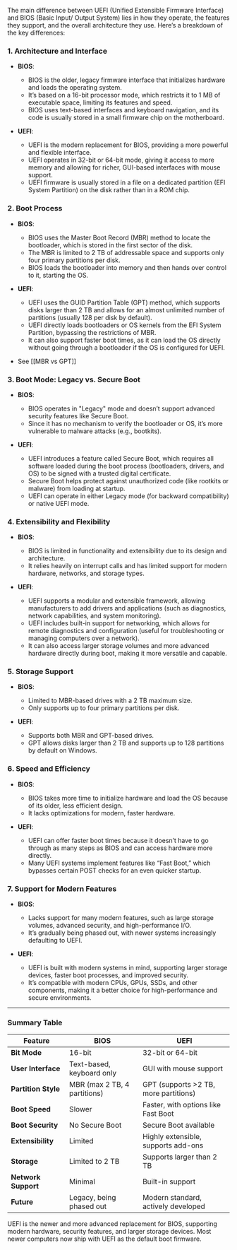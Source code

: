 The main difference between UEFI (Unified Extensible Firmware Interface) and BIOS (Basic Input/ Output System) lies in how they operate, the features they support, and the overall architecture they use. Here’s a breakdown of the key differences:

### 1. Architecture and Interface

   - **BIOS**:
     - BIOS is the older, legacy firmware interface that initializes hardware and loads the operating system.
     - It’s based on a 16-bit processor mode, which restricts it to 1 MB of executable space, limiting its features and speed.
     - BIOS uses text-based interfaces and keyboard navigation, and its code is usually stored in a small firmware chip on the motherboard.

   - **UEFI**:
     - UEFI is the modern replacement for BIOS, providing a more powerful and flexible interface.
     - UEFI operates in 32-bit or 64-bit mode, giving it access to more memory and allowing for richer, GUI-based interfaces with mouse support.
     - UEFI firmware is usually stored in a file on a dedicated partition (EFI System Partition) on the disk rather than in a ROM chip.

### 2. Boot Process

   - **BIOS**:
     - BIOS uses the Master Boot Record (MBR) method to locate the bootloader, which is stored in the first sector of the disk.
     - The MBR is limited to 2 TB of addressable space and supports only four primary partitions per disk.
     - BIOS loads the bootloader into memory and then hands over control to it, starting the OS.

   - **UEFI**:
     - UEFI uses the GUID Partition Table (GPT) method, which supports disks larger than 2 TB and allows for an almost unlimited number of partitions (usually 128 per disk by default).
     - UEFI directly loads bootloaders or OS kernels from the EFI System Partition, bypassing the restrictions of MBR.
     - It can also support faster boot times, as it can load the OS directly without going through a bootloader if the OS is configured for UEFI.
 - See [[MBR vs GPT]]

### 3. Boot Mode: Legacy vs. Secure Boot

   - **BIOS**:
     - BIOS operates in "Legacy" mode and doesn’t support advanced security features like Secure Boot.
     - Since it has no mechanism to verify the bootloader or OS, it’s more vulnerable to malware attacks (e.g., bootkits).

   - **UEFI**:
     - UEFI introduces a feature called Secure Boot, which requires all software loaded during the boot process (bootloaders, drivers, and OS) to be signed with a trusted digital certificate.
     - Secure Boot helps protect against unauthorized code (like rootkits or malware) from loading at startup.
     - UEFI can operate in either Legacy mode (for backward compatibility) or native UEFI mode.

### 4. Extensibility and Flexibility

   - **BIOS**:
     - BIOS is limited in functionality and extensibility due to its design and architecture.
     - It relies heavily on interrupt calls and has limited support for modern hardware, networks, and storage types.

   - **UEFI**:
     - UEFI supports a modular and extensible framework, allowing manufacturers to add drivers and applications (such as diagnostics, network capabilities, and system monitoring).
     - UEFI includes built-in support for networking, which allows for remote diagnostics and configuration (useful for troubleshooting or managing computers over a network).
     - It can also access larger storage volumes and more advanced hardware directly during boot, making it more versatile and capable.

### 5. Storage Support

   - **BIOS**:
     - Limited to MBR-based drives with a 2 TB maximum size.
     - Only supports up to four primary partitions per disk.

   - **UEFI**:
     - Supports both MBR and GPT-based drives.
     - GPT allows disks larger than 2 TB and supports up to 128 partitions by default on Windows.

### 6. Speed and Efficiency

   - **BIOS**:
     - BIOS takes more time to initialize hardware and load the OS because of its older, less efficient design.
     - It lacks optimizations for modern, faster hardware.

   - **UEFI**:
     - UEFI can offer faster boot times because it doesn’t have to go through as many steps as BIOS and can access hardware more directly.
     - Many UEFI systems implement features like “Fast Boot,” which bypasses certain POST checks for an even quicker startup.

### 7. Support for Modern Features

   - **BIOS**:
     - Lacks support for many modern features, such as large storage volumes, advanced security, and high-performance I/O.
     - It’s gradually being phased out, with newer systems increasingly defaulting to UEFI.

   - **UEFI**:
     - UEFI is built with modern systems in mind, supporting larger storage devices, faster boot processes, and improved security.
     - It’s compatible with modern CPUs, GPUs, SSDs, and other components, making it a better choice for high-performance and secure environments.

---

### Summary Table

| Feature                | BIOS                        | UEFI                      |
|------------------------|-----------------------------|----------------------------|
| **Bit Mode**           | 16-bit                      | 32-bit or 64-bit           |
| **User Interface**     | Text-based, keyboard only   | GUI with mouse support     |
| **Partition Style**    | MBR (max 2 TB, 4 partitions)| GPT (supports >2 TB, more partitions) |
| **Boot Speed**         | Slower                      | Faster, with options like Fast Boot |
| **Boot Security**      | No Secure Boot              | Secure Boot available      |
| **Extensibility**      | Limited                     | Highly extensible, supports add-ons |
| **Storage**            | Limited to 2 TB             | Supports larger than 2 TB  |
| **Network Support**    | Minimal                     | Built-in support           |
| **Future**             | Legacy, being phased out    | Modern standard, actively developed |

UEFI is the newer and more advanced replacement for BIOS, supporting modern hardware, security features, and larger storage devices. Most newer computers now ship with UEFI as the default boot firmware.